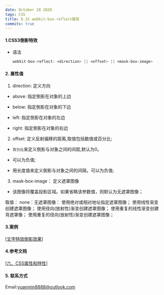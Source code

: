 ```yaml
---
date: October 28 2020
tags: CSS
title: 6.15 webkit-box-reflect属性
commits: true
---
```

#### 1.CSS3倒影特效

- 语法

  ```css
  webkit-box-reflect: <direction> || <offset> || <mask-box-image>
  ```

#### 2. 属性值

1. direction: 定义方向

- above: 指定倒影在对象的上边

- below: 指定倒影在对象的下边

- left: 指定倒影在对象的左边

- right: 指定倒影在对象的右边

2. offset: 定义反射偏移的距离,取值包括数值或百分比;

- `百分比`来定义倒影与对象之间的间距,默认为0。

- 可以为负值;

- 用长度值来定义倒影与对象之间的间隔，可以为负值;

3. mask-box-image： 定义遮罩图像

- 该图像将覆盖投影区域。如果省略该参数值，则默认为无遮罩图像；

取值：
none：无遮罩图像：
使用绝对或相对地址指定遮罩图像；
使用线性渐变创建遮罩图像；
使用径向(放射性)渐变创建遮罩图像；
使用重复的线性渐变创建背遮罩像；
使用重复的径向(放射性)渐变创建遮罩图像；

#### 3.案例

[[文字特效倒影效果]]()

#### 4.参考文档

[[六、CSS属性和特性]](https://web-dolphin.github.io/2020/10/28/CSS/Tutorial/%E5%85%AD%E3%80%81CSS%20%E5%B1%9E%E6%80%A7%E5%92%8C%E7%89%B9%E6%80%A7/)

#### 5. 联系方式

Email:yuanmin8888@outlook.com
